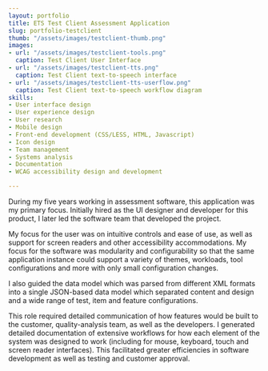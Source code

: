 ```yaml
---
layout: portfolio
title: ETS Test Client Assessment Application
slug: portfolio-testclient
thumb: "/assets/images/testclient-thumb.png"
images:
- url: "/assets/images/testclient-tools.png"
  caption: Test Client User Interface
- url: "/assets/images/testclient-tts.png"
  caption: Test Client text-to-speech interface
- url: "/assets/images/testclient-tts-userflow.png"
  caption: Test Client text-to-speech workflow diagram
skills:
- User interface design
- User experience design
- User research
- Mobile design
- Front-end development (CSS/LESS, HTML, Javascript)
- Icon design
- Team management
- Systems analysis
- Documentation
- WCAG accessibility design and development

---
```

<p>During my five years working in assessment software, this application was my primary focus. Initially hired as the UI designer and developer for this product, I later led the software team that developed the project.</p>
<p>My focus for the user was on intuitive controls and ease of use, as well as support for screen readers and other accessibility accommodations. My focus for the software was modularity and configurability so that the same application instance could support a variety of themes, workloads, tool configurations and more with only small configuration changes.</p>
<p>I also guided the data model which was parsed from different XML formats into a single JSON-based data model which separated content and design and a wide range of test, item and feature configurations.</p>
<p>This role required detailed communication of how features would be built to the customer, quality-analysis team, as well as the developers. I generated detailed documentation of extensive workflows for how each element of the system was designed to work (including for mouse, keyboard, touch and screen reader interfaces). This facilitated greater efficiencies in software development as well as testing and customer approval.</p>